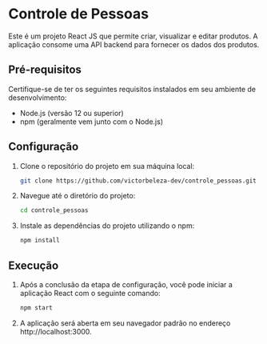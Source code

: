 # Controle de Pessoas

Este é um projeto React JS que permite criar, visualizar e editar produtos. A aplicação consome uma API backend para fornecer os dados dos produtos.

## Pré-requisitos

Certifique-se de ter os seguintes requisitos instalados em seu ambiente de desenvolvimento:

- Node.js (versão 12 ou superior)
- npm (geralmente vem junto com o Node.js)

## Configuração

1. Clone o repositório do projeto em sua máquina local:

   ```bash
   git clone https://github.com/victorbeleza-dev/controle_pessoas.git
   
2. Navegue até o diretório do projeto:

   ```bash
   cd controle_pessoas
   

3. Instale as dependências do projeto utilizando o npm:

   ```bash
   npm install

## Execução

1. Após a conclusão da etapa de configuração, você pode iniciar a aplicação React com o seguinte comando:

   ```bash
   npm start

2. A aplicação será aberta em seu navegador padrão no endereço http://localhost:3000.
